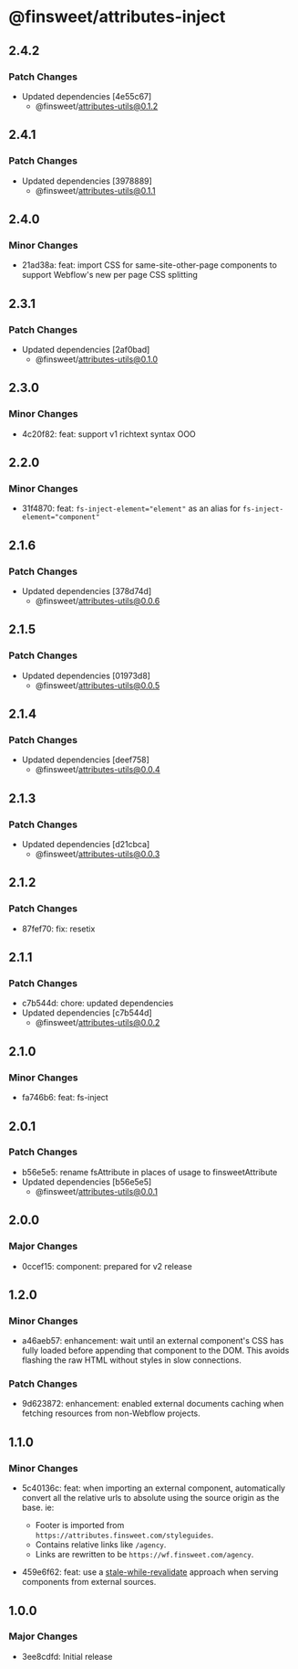 # @finsweet/attributes-inject

## 2.4.2

### Patch Changes

- Updated dependencies [4e55c67]
  - @finsweet/attributes-utils@0.1.2

## 2.4.1

### Patch Changes

- Updated dependencies [3978889]
  - @finsweet/attributes-utils@0.1.1

## 2.4.0

### Minor Changes

- 21ad38a: feat: import CSS for same-site-other-page components to support Webflow's new per page CSS splitting

## 2.3.1

### Patch Changes

- Updated dependencies [2af0bad]
  - @finsweet/attributes-utils@0.1.0

## 2.3.0

### Minor Changes

- 4c20f82: feat: support v1 richtext syntax OOO

## 2.2.0

### Minor Changes

- 31f4870: feat: `fs-inject-element="element"` as an alias for `fs-inject-element="component"`

## 2.1.6

### Patch Changes

- Updated dependencies [378d74d]
  - @finsweet/attributes-utils@0.0.6

## 2.1.5

### Patch Changes

- Updated dependencies [01973d8]
  - @finsweet/attributes-utils@0.0.5

## 2.1.4

### Patch Changes

- Updated dependencies [deef758]
  - @finsweet/attributes-utils@0.0.4

## 2.1.3

### Patch Changes

- Updated dependencies [d21cbca]
  - @finsweet/attributes-utils@0.0.3

## 2.1.2

### Patch Changes

- 87fef70: fix: resetix

## 2.1.1

### Patch Changes

- c7b544d: chore: updated dependencies
- Updated dependencies [c7b544d]
  - @finsweet/attributes-utils@0.0.2

## 2.1.0

### Minor Changes

- fa746b6: feat: fs-inject

## 2.0.1

### Patch Changes

- b56e5e5: rename fsAttribute in places of usage to finsweetAttribute
- Updated dependencies [b56e5e5]
  - @finsweet/attributes-utils@0.0.1

## 2.0.0

### Major Changes

- 0ccef15: component: prepared for v2 release

## 1.2.0

### Minor Changes

- a46aeb57: enhancement: wait until an external component's CSS has fully loaded before appending that component to the DOM. This avoids flashing the raw HTML without styles in slow connections.

### Patch Changes

- 9d623872: enhancement: enabled external documents caching when fetching resources from non-Webflow projects.

## 1.1.0

### Minor Changes

- 5c40136c: feat: when importing an external component, automatically convert all the relative urls to absolute using the source origin as the base.
  ie:

  - Footer is imported from `https://attributes.finsweet.com/styleguides`.
  - Contains relative links like `/agency`.
  - Links are rewritten to be `https://wf.finsweet.com/agency`.

- 459e6f62: feat: use a [stale-while-revalidate](https://web.dev/stale-while-revalidate/) approach when serving components from external sources.

## 1.0.0

### Major Changes

- 3ee8cdfd: Initial release
